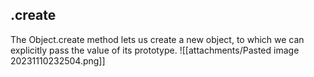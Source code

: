 ## .create
The Object.create method lets us create a new object, to which we can explicitly pass the value of its prototype.
![[attachments/Pasted image 20231110232504.png]]